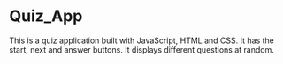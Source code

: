 # Quiz_App
This is a quiz application built with JavaScript, HTML and CSS. It has the start, next and answer buttons. It displays different questions at random.
